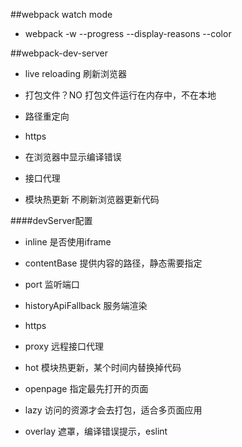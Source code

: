 ##webpack watch mode

- webpack -w --progress --display-reasons --color




##webpack-dev-server

- live reloading    刷新浏览器

- 打包文件？NO    打包文件运行在内存中，不在本地

- 路径重定向

- https

- 在浏览器中显示编译错误

- 接口代理

- 模块热更新    不刷新浏览器更新代码

####devServer配置

- inline    是否使用iframe

- contentBase    提供内容的路径，静态需要指定

- port    监听端口

- historyApiFallback    服务端渲染

- https

- proxy    远程接口代理

- hot    模块热更新，某个时间内替换掉代码

- openpage    指定最先打开的页面

- lazy    访问的资源才会去打包，适合多页面应用

- overlay    遮罩，编译错误提示，eslint